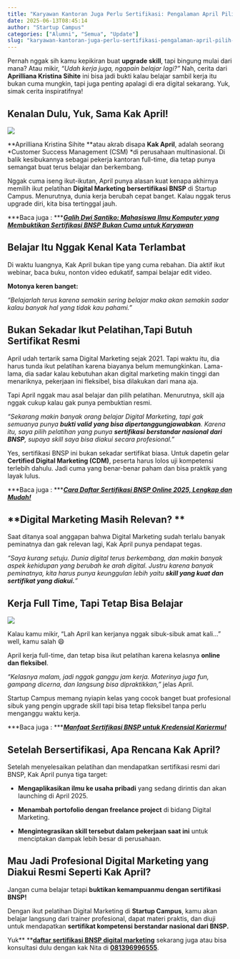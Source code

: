 ```yaml
---
title: "Karyawan Kantoran Juga Perlu Sertifikasi: Pengalaman April Pilih BNSP Digital Marketing di Startup Campus"
date: 2025-06-13T08:45:14
author: "Startup Campus"
categories: ["Alumni", "Semua", "Update"]
slug: "karyawan-kantoran-juga-perlu-sertifikasi-pengalaman-april-pilih-bnsp-digital-marketing-di-startup-campus"
---
```


Pernah nggak sih kamu kepikiran buat **upgrade skill**, tapi bingung mulai dari mana? Atau mikir, *“Udah kerja juga, ngapain belajar lagi?”* Nah, cerita dari **Aprilliana Kristina Sihite** ini bisa jadi bukti kalau belajar sambil kerja itu bukan cuma mungkin, tapi juga penting apalagi di era digital sekarang. Yuk, simak cerita inspiratifnya!

## **Kenalan Dulu, Yuk, Sama Kak April!**

![](https://lh7-rt.googleusercontent.com/docsz/AD_4nXf72OT5uK4T9zle8ZpqWJayesKB_5qBu_kbmncnbR4xNEXT_yQY1hSAZ3l2RhjBKW1kzMKdrZUr0LhNRiRKENJpvBkgoVVAZwQS_cP2dIwHdsEubdCIc5nzQSzkRHmtsRyaw_zaOg?key=mYCRXU1M5gQDU211OnRfDQ)

**Aprilliana Kristina Sihite **atau akrab disapa **Kak April**, adalah seorang *Customer Success Management (CSM) *di perusahaan multinasional. Di balik kesibukannya sebagai pekerja kantoran full-time, dia tetap punya semangat buat terus belajar dan berkembang.

Nggak cuma iseng ikut-ikutan, April punya alasan kuat kenapa akhirnya memilih ikut pelatihan **Digital Marketing bersertifikasi BNSP** di Startup Campus. Menurutnya, dunia kerja berubah cepat banget. Kalau nggak terus upgrade diri, kita bisa tertinggal jauh.

***Baca juga : ***[***Galih Dwi Santiko: Mahasiswa Ilmu Komputer yang Membuktikan Sertifikasi BNSP Bukan Cuma untuk Karyawan***](https://www.startupcampus.id/blog/galih-dwi-santiko-mahasiswa-ilmu-komputer-yang-membuktikan-sertifikasi-bnsp-bukan-cuma-untuk-karyawan/)

## **Belajar Itu Nggak Kenal Kata Terlambat**

Di waktu luangnya, Kak April bukan tipe yang cuma rebahan. Dia aktif ikut webinar, baca buku, nonton video edukatif, sampai belajar edit video. 

**Motonya keren banget:**

> 
*“Belajarlah terus karena semakin sering belajar maka akan semakin sadar kalau banyak hal yang tidak kau pahami.”*

## **Bukan Sekadar Ikut Pelatihan,Tapi Butuh Sertifikat Resmi**

April udah tertarik sama Digital Marketing sejak 2021. Tapi waktu itu, dia harus tunda ikut pelatihan karena biayanya belum memungkinkan. Lama-lama, dia sadar kalau kebutuhan akan digital marketing makin tinggi dan menariknya, pekerjaan ini fleksibel, bisa dilakukan dari mana aja.

Tapi April nggak mau asal belajar dan pilih pelatihan. Menurutnya, skill aja nggak cukup kalau gak punya pembuktian resmi.

> 
*“Sekarang makin banyak orang belajar Digital Marketing, tapi gak semuanya punya **bukti valid yang bisa dipertanggungjawabkan**. Karena itu, saya pilih pelatihan yang punya **sertifikasi berstandar nasional dari BNSP**, supaya skill saya bisa diakui secara profesional.”*

Yes, sertifikasi BNSP ini bukan sekadar sertifikat biasa. Untuk dapetin gelar **Certified Digital Marketing (CDM)**, peserta harus lolos uji kompetensi terlebih dahulu. Jadi cuma yang benar-benar paham dan bisa praktik yang layak lulus.

***Baca juga : ***[***Cara Daftar Sertifikasi BNSP Online 2025, Lengkap dan Mudah!***](https://www.startupcampus.id/blog/cara-daftar-sertifikasi-bnsp-online-2025-lengkap-dan-mudah/)

## **Digital Marketing Masih Relevan? **

Saat ditanya soal anggapan bahwa Digital Marketing sudah terlalu banyak peminatnya dan gak relevan lagi, Kak April punya pendapat tegas.

> 
*“Saya kurang setuju. Dunia digital terus berkembang, dan makin banyak aspek kehidupan yang berubah ke arah digital. Justru karena banyak peminatnya, kita harus punya keunggulan lebih yaitu **skill yang kuat dan sertifikat yang diakui.**”*

## **Kerja Full Time, Tapi Tetap Bisa Belajar**

![](https://lh7-rt.googleusercontent.com/docsz/AD_4nXdR2eDGJHMffyxUsHrgJR7f1G9vIUiGz4BN43HZ0wzRgErc_oavgc87srsub94qQlis6BjlZdGad8GE7aorw_O1h9GWZVz0wVaGcYNxCmGnHbG54F8bHG4TGJfiF8xk0Aew2CGBtQ?key=mYCRXU1M5gQDU211OnRfDQ)

Kalau kamu mikir, “Lah April kan kerjanya nggak sibuk-sibuk amat kali…” well, kamu salah 😄

April kerja full-time, dan tetap bisa ikut pelatihan karena kelasnya **online dan fleksibel**.

> 
*“Kelasnya malam, jadi nggak ganggu jam kerja. Materinya juga fun, gampang dicerna, dan langsung bisa dipraktikkan,”* jelas April.

Startup Campus memang nyiapin kelas yang cocok banget buat profesional sibuk yang pengin upgrade skill  tapi bisa tetap fleksibel tanpa perlu menganggu waktu kerja. 

***Baca juga : ***[***Manfaat Sertifikasi BNSP untuk Kredensial Kariermu!***](https://www.startupcampus.id/blog/manfaat-sertifikasi-bnsp-untuk-kredensial-kariermu/)

## **Setelah Bersertifikasi, Apa Rencana Kak April?**

Setelah menyelesaikan pelatihan dan mendapatkan sertifikasi resmi dari BNSP, Kak April punya tiga target:

- **Mengaplikasikan ilmu ke usaha pribadi** yang sedang dirintis dan akan launching di April 2025.

- **Menambah portofolio dengan freelance project** di bidang Digital Marketing.

- **Mengintegrasikan skill tersebut dalam pekerjaan saat ini** untuk menciptakan dampak lebih besar di perusahaan.

## **Mau Jadi Profesional Digital Marketing yang Diakui Resmi Seperti Kak April?**

Jangan cuma belajar tetapi **buktikan kemampuanmu dengan sertifikasi BNSP!**  

Dengan ikut pelatihan Digital Marketing di **Startup Campus**, kamu akan belajar langsung dari trainer profesional, dapat materi praktis, dan diuji untuk mendapatkan **sertifikat kompetensi berstandar nasional dari BNSP.**

Yuk** **[**daftar sertifikasi BNSP digital marketing**](https://www.startupcampus.id/sertifikasi/bnsp-digital-marketing) sekarang juga atau bisa konsultasi dulu dengan kak Nita di [**081396996555**](https://api.whatsapp.com/send/?phone=6281396996555&text&type=phone_number&app_absent=0).
